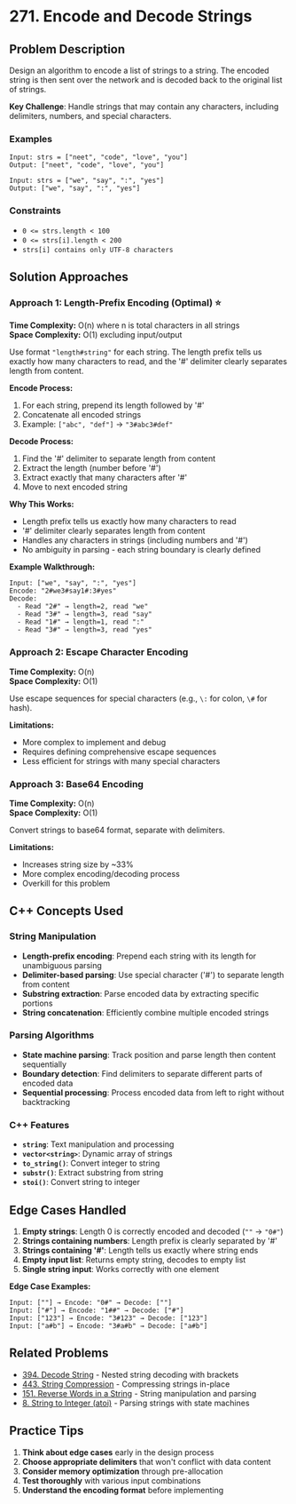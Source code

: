 # 271. Encode and Decode Strings

## Problem Description
Design an algorithm to encode a list of strings to a string. The encoded string is then sent over the network and is decoded back to the original list of strings.

**Key Challenge**: Handle strings that may contain any characters, including delimiters, numbers, and special characters.

### Examples
```
Input: strs = ["neet", "code", "love", "you"]
Output: ["neet", "code", "love", "you"]

Input: strs = ["we", "say", ":", "yes"]
Output: ["we", "say", ":", "yes"]
```

### Constraints
- `0 <= strs.length < 100`
- `0 <= strs[i].length < 200`
- `strs[i] contains only UTF-8 characters`

## Solution Approaches

### Approach 1: Length-Prefix Encoding (Optimal) ⭐
**Time Complexity:** O(n) where n is total characters in all strings  
**Space Complexity:** O(1) excluding input/output

Use format `"length#string"` for each string. The length prefix tells us exactly how many characters to read, and the '#' delimiter clearly separates length from content.

**Encode Process:**
1. For each string, prepend its length followed by '#'
2. Concatenate all encoded strings
3. Example: `["abc", "def"]` → `"3#abc3#def"`

**Decode Process:**
1. Find the '#' delimiter to separate length from content
2. Extract the length (number before '#')
3. Extract exactly that many characters after '#'
4. Move to next encoded string

**Why This Works:**
- Length prefix tells us exactly how many characters to read
- '#' delimiter clearly separates length from content
- Handles any characters in strings (including numbers and '#')
- No ambiguity in parsing - each string boundary is clearly defined

**Example Walkthrough:**
```
Input: ["we", "say", ":", "yes"]
Encode: "2#we3#say1#:3#yes"
Decode: 
  - Read "2#" → length=2, read "we"
  - Read "3#" → length=3, read "say"  
  - Read "1#" → length=1, read ":"
  - Read "3#" → length=3, read "yes"
```

### Approach 2: Escape Character Encoding
**Time Complexity:** O(n)  
**Space Complexity:** O(1)

Use escape sequences for special characters (e.g., `\:` for colon, `\#` for hash).

**Limitations:**
- More complex to implement and debug
- Requires defining comprehensive escape sequences
- Less efficient for strings with many special characters

### Approach 3: Base64 Encoding
**Time Complexity:** O(n)  
**Space Complexity:** O(1)

Convert strings to base64 format, separate with delimiters.

**Limitations:**
- Increases string size by ~33%
- More complex encoding/decoding process
- Overkill for this problem

## C++ Concepts Used

### String Manipulation
- **Length-prefix encoding**: Prepend each string with its length for unambiguous parsing
- **Delimiter-based parsing**: Use special character ('#') to separate length from content
- **Substring extraction**: Parse encoded data by extracting specific portions
- **String concatenation**: Efficiently combine multiple encoded strings

### Parsing Algorithms
- **State machine parsing**: Track position and parse length then content sequentially
- **Boundary detection**: Find delimiters to separate different parts of encoded data
- **Sequential processing**: Process encoded data from left to right without backtracking

### C++ Features
- **`string`**: Text manipulation and processing
- **`vector<string>`**: Dynamic array of strings
- **`to_string()`**: Convert integer to string
- **`substr()`**: Extract substring from string
- **`stoi()`**: Convert string to integer

## Edge Cases Handled

1. **Empty strings**: Length 0 is correctly encoded and decoded (`""` → `"0#"`)
2. **Strings containing numbers**: Length prefix is clearly separated by '#'
3. **Strings containing '#'**: Length tells us exactly where string ends
4. **Empty input list**: Returns empty string, decodes to empty list
5. **Single string input**: Works correctly with one element

**Edge Case Examples:**
```
Input: [""] → Encode: "0#" → Decode: [""]
Input: ["#"] → Encode: "1##" → Decode: ["#"]
Input: ["123"] → Encode: "3#123" → Decode: ["123"]
Input: ["a#b"] → Encode: "3#a#b" → Decode: ["a#b"]
```

## Related Problems
- [394. Decode String](https://leetcode.com/problems/decode-string/) - Nested string decoding with brackets
- [443. String Compression](https://leetcode.com/problems/string-compression/) - Compressing strings in-place
- [151. Reverse Words in a String](https://leetcode.com/problems/reverse-words-in-a-string/) - String manipulation and parsing
- [8. String to Integer (atoi)](https://leetcode.com/problems/string-to-integer-atoi/) - Parsing strings with state machines

## Practice Tips
1. **Think about edge cases** early in the design process
2. **Choose appropriate delimiters** that won't conflict with data content
3. **Consider memory optimization** through pre-allocation
4. **Test thoroughly** with various input combinations
5. **Understand the encoding format** before implementing
